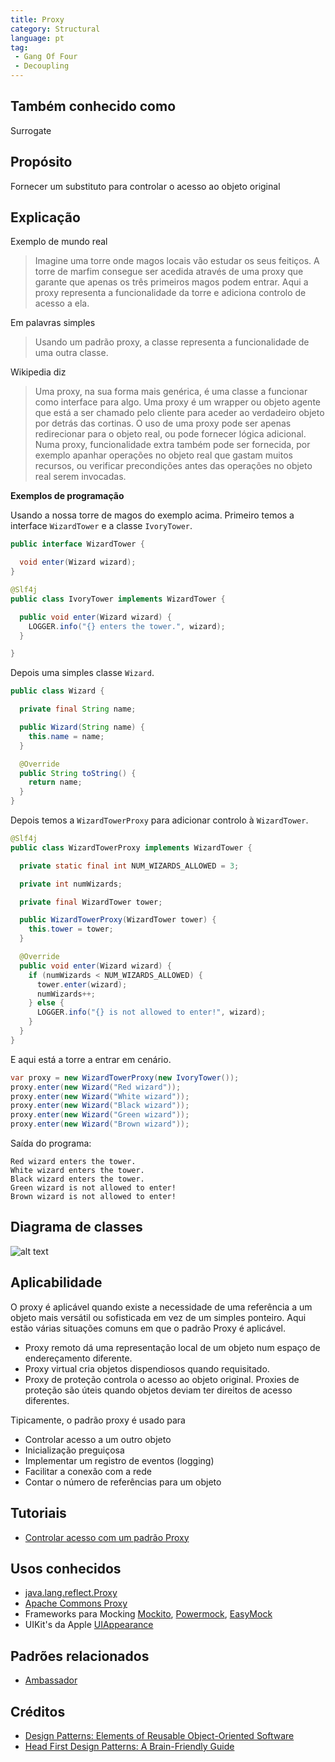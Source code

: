 ```yaml
---
title: Proxy
category: Structural
language: pt
tag:
 - Gang Of Four
 - Decoupling
---
```


## Também conhecido como

Surrogate

## Propósito

Fornecer um substituto para controlar o acesso ao objeto original

## Explicação

Exemplo de mundo real

> Imagine uma torre onde magos locais vão estudar os seus feitiços. A torre de marfim consegue ser
> acedida através de uma proxy que garante que apenas os três primeiros magos podem entrar. Aqui a proxy 
> representa a funcionalidade da torre e adiciona controlo de acesso a ela.

Em palavras simples

> Usando um padrão proxy, a classe representa a funcionalidade de uma outra classe.

Wikipedia diz

> Uma proxy, na sua forma mais genérica, é uma classe a funcionar como interface para algo.
> Uma proxy é um wrapper ou objeto agente que está a ser chamado pelo cliente para aceder ao verdadeiro
> objeto por detrás das cortinas. O uso de uma proxy pode ser apenas redirecionar para o objeto real, ou 
> pode fornecer lógica adicional. Numa proxy, funcionalidade extra também pode ser fornecida, por exemplo apanhar 
> operações no objeto real que gastam muitos recursos, ou verificar precondições antes
> das operações no objeto real serem invocadas.

**Exemplos de programação**

Usando a nossa torre de magos do exemplo acima. Primeiro temos a interface `WizardTower` e a classe
`IvoryTower`.

```java
public interface WizardTower {

  void enter(Wizard wizard);
}

@Slf4j
public class IvoryTower implements WizardTower {

  public void enter(Wizard wizard) {
    LOGGER.info("{} enters the tower.", wizard);
  }

}
```

Depois uma simples classe `Wizard`.

```java
public class Wizard {

  private final String name;

  public Wizard(String name) {
    this.name = name;
  }

  @Override
  public String toString() {
    return name;
  }
}
```

Depois temos a `WizardTowerProxy` para adicionar controlo à `WizardTower`.

```java
@Slf4j
public class WizardTowerProxy implements WizardTower {

  private static final int NUM_WIZARDS_ALLOWED = 3;

  private int numWizards;

  private final WizardTower tower;

  public WizardTowerProxy(WizardTower tower) {
    this.tower = tower;
  }

  @Override
  public void enter(Wizard wizard) {
    if (numWizards < NUM_WIZARDS_ALLOWED) {
      tower.enter(wizard);
      numWizards++;
    } else {
      LOGGER.info("{} is not allowed to enter!", wizard);
    }
  }
}
```

E aqui está a torre a entrar em cenário.

```java
var proxy = new WizardTowerProxy(new IvoryTower());
proxy.enter(new Wizard("Red wizard"));
proxy.enter(new Wizard("White wizard"));
proxy.enter(new Wizard("Black wizard"));
proxy.enter(new Wizard("Green wizard"));
proxy.enter(new Wizard("Brown wizard"));
```

Saída do programa:

```
Red wizard enters the tower.
White wizard enters the tower.
Black wizard enters the tower.
Green wizard is not allowed to enter!
Brown wizard is not allowed to enter!
```

## Diagrama de classes

![alt text](./etc/proxy.urm.png "Diagrama de classes do padrão proxy")

## Aplicabilidade

O proxy é aplicável quando existe a necessidade de uma referência a um objeto mais versátil ou sofisticada em vez de um simples ponteiro. Aqui estão várias situações comuns em que o padrão Proxy é aplicável.

* Proxy remoto dá uma representação local de um objeto num espaço de endereçamento diferente.
* Proxy virtual cria objetos dispendiosos quando requisitado.
* Proxy de proteção controla o acesso ao objeto original. Proxies de proteção são úteis quando objetos deviam ter direitos de acesso diferentes.

Tipicamente, o padrão proxy é usado para

* Controlar acesso a um outro objeto
* Inicialização preguiçosa
* Implementar um registro de eventos (logging)
* Facilitar a conexão com a rede
* Contar o número de referências para um objeto

## Tutoriais

* [Controlar acesso com um padrão Proxy](http://java-design-patterns.com/blog/controlling-access-with-proxy-pattern/)

## Usos conhecidos

* [java.lang.reflect.Proxy](http://docs.oracle.com/javase/8/docs/api/java/lang/reflect/Proxy.html)
* [Apache Commons Proxy](https://commons.apache.org/proper/commons-proxy/)
* Frameworks para Mocking [Mockito](https://site.mockito.org/), 
[Powermock](https://powermock.github.io/), [EasyMock](https://easymock.org/)
* UIKit's da Apple [UIAppearance](https://developer.apple.com/documentation/uikit/uiappearance)

## Padrões relacionados

* [Ambassador](https://java-design-patterns.com/patterns/ambassador/)

## Créditos

* [Design Patterns: Elements of Reusable Object-Oriented Software](https://www.amazon.com/gp/product/0201633612/ref=as_li_tl?ie=UTF8&camp=1789&creative=9325&creativeASIN=0201633612&linkCode=as2&tag=javadesignpat-20&linkId=675d49790ce11db99d90bde47f1aeb59)
* [Head First Design Patterns: A Brain-Friendly Guide](https://www.amazon.com/gp/product/0596007124/ref=as_li_tl?ie=UTF8&camp=1789&creative=9325&creativeASIN=0596007124&linkCode=as2&tag=javadesignpat-20&linkId=6b8b6eea86021af6c8e3cd3fc382cb5b)
